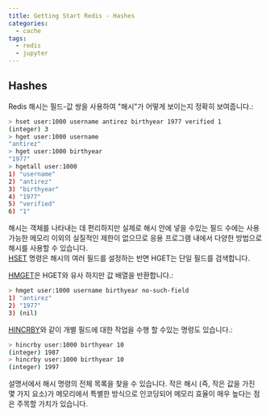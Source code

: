 ```yaml
---
title: Getting Start Redis - Hashes
categories:
  - cache
tags:
  - redis
  - jupyter
---
```


## Hashes
Redis 해시는 필드-값 쌍을 사용하여 "해시"가 어떻게 보이는지 정확히 보여줍니다.:  
```bash
> hset user:1000 username antirez birthyear 1977 verified 1
(integer) 3
> hget user:1000 username
"antirez"
> hget user:1000 birthyear
"1977"
> hgetall user:1000
1) "username"
2) "antirez"
3) "birthyear"
4) "1977"
5) "verified"
6) "1"
```
해시는 객체를 나타내는 데 편리하지만 실제로 해시 안에 넣을 수있는 필드 수에는 사용 가능한 메모리 이외의 실질적인 제한이 없으므로 응용 프로그램 내에서 다양한 방법으로 해시를 사용할 수 있습니다.  
[HSET](https://redis.io/commands/hset) 명령은  해시의 여러 필드를 설정하는 반면 HGET는 단일 필드를 검색합니다.  

[HMGET](https://redis.io/commands/hmget)은 HGET와 유사  하지만 값 배열을 반환합니다.:  
```bash
> hmget user:1000 username birthyear no-such-field
1) "antirez"
2) "1977"
3) (nil)
```

[HINCRBY](https://redis.io/commands/hincrby)와 같이 개별 필드에 대한 작업을 수행 할 수있는 명령도 있습니다.:
```bash
> hincrby user:1000 birthyear 10
(integer) 1987
> hincrby user:1000 birthyear 10
(integer) 1997
```
설명서에서 해시 명령의 전체 목록을 찾을 수 있습니다.
작은 해시 (즉, 작은 값을 가진 몇 가지 요소)가 메모리에서 특별한 방식으로 인코딩되어 메모리 효율이 매우 높다는 점은 주목할 가치가 있습니다.
